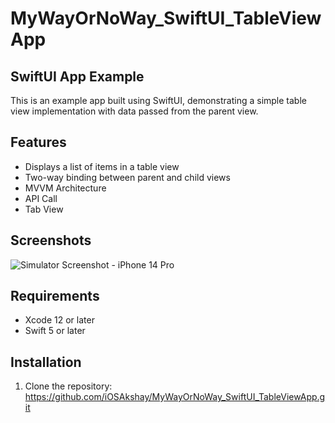 # MyWayOrNoWay_SwiftUI_TableViewApp

## SwiftUI App Example

This is an example app built using SwiftUI, demonstrating a simple table view implementation with data passed from the parent view.

## Features

- Displays a list of items in a table view
- Two-way binding between parent and child views
- MVVM Architecture
- API Call
- Tab View

## Screenshots
![Simulator Screenshot - iPhone 14 Pro](https://github.com/iOSAkshay/MyWayOrNoWay_SwiftUI_TableViewApp/assets/55749217/f4815b17-13ed-404d-a16b-7d607a8d2230)


## Requirements

- Xcode 12 or later
- Swift 5 or later

## Installation

1. Clone the repository:
https://github.com/iOSAkshay/MyWayOrNoWay_SwiftUI_TableViewApp.git
